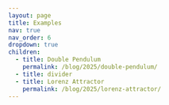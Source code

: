 ```yaml
---
layout: page
title: Examples
nav: true
nav_order: 6
dropdown: true
children:
  - title: Double Pendulum
    permalink: /blog/2025/double-pendulum/
  - title: divider
  - title: Lorenz Attractor
    permalink: /blog/2025/lorenz-attractor/
---
```

